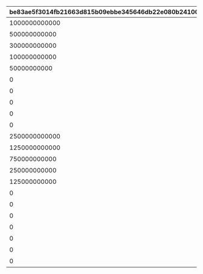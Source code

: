 |be83ae5f3014fb21663d815b09ebbe345646db22e080b24100f54eca84a14ddc|713cc0ca8a8a7552f84203ed218065dab97f5556a24573d4f8b15e75d907ff9b|cff6fd3773f64ef86bac31551bab8dec15e90ed9ac59f28b5ff9014a91c6fa31|5b71f81e8ce0e2b29531f57f4c324f2077ffbc8ff17775b541beebc0df070b66|5edf90c00f484e4d359347f3bd1406aacf886532f8ece32c19d3e80c913923a6|e560e57f5ee36da66250911e088705a6e81060447fa0006f436082950dbbae11|375938abd10206c1aaeba464d1040fa5294709e8cc8c7091bbc3210834d50b7a|768f3fdd982072d403489c04916e1de91c7206bce281515cdfa78132e6b6ec41|eee72046e3e6d9d0d2413471c967d72585e1532420f7a2e36c8421fe66a565ae|8178602ef0f47de00fc22de289aa408e833b29f610aacc9bd3832acbb31c9c5a|a05bc5af9bcefd27b48c671ce68a79357dc2762223a92812c0d761578790a242|895cd74c37c6a0e76e54fd08c0a29d731183e471747ab426d2bcbf4a07f8878c|d6a36390cc8f1eb5416de02d35322102d9a9a864fb6117d530740bd7fece56ef|2005e0a6fc98eb76b323bc3cedf7c34ad8bbad716f477583eafe794276b137f8|532c92d93d125f34e3b2f6707055448ea7a82d6c94682b66ddb899ec323175dd|bf64bd2cd210ebdf191afe6b083453ecc60a305b524318893face4bb16432d21|fbb740da1041e562d316fbc03a551ecf55acdd663344df2f8420e830a9a102fe|83870c0ab558804289da87b12f5f9fc7400f8b1ab0fd2eef2683bf492b594bd2|
| --- | --- | --- | --- | --- | --- | --- | --- | --- | --- | --- | --- | --- | --- | --- | --- | --- | --- |
|1000000000000|0|王都滅亡までのカウントダウン　～04/01 23：59|480|1001|2019/04/01|bgm_M220|bgm_M220|1|1001001|500000000001|100584|ロボリマ来襲！|2019/04/01 7:59:59|1|4004101|1|0|
|500000000000|0|王都滅亡までのカウントダウン　～04/01 23：59|300|1001|2019/04/01 8:00:00|bgm_M220|bgm_M220|1|1001002|300000000001|100584|ロボリマ来襲！|2019/04/01 12:59:59|2|4004102|2|0|
|300000000000|0|王都滅亡までのカウントダウン　～04/01 23：59|300|1001|2019/04/01 13:00:00|bgm_M220|bgm_M220|1|1001003|100000000001|100584|ロボリマ来襲！|2019/04/01 17:59:59|3|4004103|3|0|
|100000000000|0|王都滅亡までのカウントダウン　～04/01 23：59|120|1001|2019/04/01 18:00:00|bgm_M220|bgm_M220|1|1001001|50000000001|100584|ロボリマ来襲！|2019/04/01 19:59:59|1|4004104|4|0|
|50000000000|0|王都滅亡までのカウントダウン　～04/01 23：59|240|1001|2019/04/01 20:00:00|bgm_M220|bgm_M220|1|1001002|0|100584|ロボリマ来襲！|2019/04/01 23:59:59|2|0|5|0|
|0|0|王都滅亡までのカウントダウン　～04/01 23：59|480|1001|2019/04/01|bgm_M220|bgm_M220|1|1001004|0|100584|ロボリマ来襲！|2019/04/01 7:59:59|1|4004109|8|0|
|0|0|王都滅亡までのカウントダウン　～04/01 23：59|300|1001|2019/04/01 8:00:00|bgm_M220|bgm_M220|1|1001005|0|100584|ロボリマ来襲！|2019/04/01 12:59:59|2|0|9|0|
|0|0|王都滅亡までのカウントダウン　～04/01 23：59|300|1001|2019/04/01 13:00:00|bgm_M220|bgm_M220|1|1001006|0|100584|ロボリマ来襲！|2019/04/01 17:59:59|3|0|10|0|
|0|0|王都滅亡までのカウントダウン　～04/01 23：59|180|1001|2019/04/01 18:00:00|bgm_M220|bgm_M220|1|1001004|0|100584|ロボリマ来襲！|2019/04/01 20:59:59|1|0|11|0|
|0|0|王都滅亡までのカウントダウン　～04/01 23：59|180|1001|2019/04/01 21:00:00|bgm_M220|bgm_M220|1|1001005|0|100584|ロボリマ来襲！|2019/04/01 23:59:59|2|0|12|0|
|2500000000000|0|バトル オブ ランドソル 巨影復活　～04/01 23：59|480|1002|2020/04/01|bgm_M220|bgm_M220|1|1002001|1250000000001|100584|巨影復活|2020/04/01 7:59:59|1|4004101|15|0|
|1250000000000|0|バトル オブ ランドソル 巨影復活　～04/01 23：59|300|1002|2020/04/01 8:00:00|bgm_M220|bgm_M220|1|1002002|750000000001|100584|巨影復活|2020/04/01 12:59:59|2|4004102|16|0|
|750000000000|0|バトル オブ ランドソル 巨影復活　～04/01 23：59|300|1002|2020/04/01 13:00:00|bgm_M220|bgm_M220|1|1002003|250000000001|100584|巨影復活|2020/04/01 17:59:59|3|4004103|17|0|
|250000000000|0|バトル オブ ランドソル 巨影復活　～04/01 23：59|120|1002|2020/04/01 18:00:00|bgm_M220|bgm_M220|1|1002001|125000000001|100584|巨影復活|2020/04/01 19:59:59|1|4004104|18|0|
|125000000000|0|バトル オブ ランドソル 巨影復活　～04/01 23：59|240|1002|2020/04/01 20:00:00|bgm_M220|bgm_M220|1|1002002|0|100584|巨影復活|2020/04/01 23:59:59|2|0|19|0|
|0|0|バトル オブ ランドソル 巨影復活　～04/01 23：59|480|1002|2020/04/01|bgm_M220|bgm_M220|1|1002004|0|100584|巨影復活|2020/04/01 7:59:59|1|4004109|22|0|
|0|0|バトル オブ ランドソル 巨影復活　～04/01 23：59|300|1002|2020/04/01 8:00:00|bgm_M220|bgm_M220|1|1002005|0|100584|巨影復活|2020/04/01 12:59:59|2|0|23|0|
|0|0|バトル オブ ランドソル 巨影復活　～04/01 23：59|300|1002|2020/04/01 13:00:00|bgm_M220|bgm_M220|1|1002006|0|100584|巨影復活|2020/04/01 17:59:59|3|0|24|0|
|0|0|バトル オブ ランドソル 巨影復活　～04/01 23：59|180|1002|2020/04/01 18:00:00|bgm_M220|bgm_M220|1|1002004|0|100584|巨影復活|2020/04/01 20:59:59|1|0|25|0|
|0|0|バトル オブ ランドソル 巨影復活　～04/01 23：59|60|1002|2020/04/01 21:00:00|bgm_M220|bgm_M220|1|1002005|0|100584|巨影復活|2020/04/01 21:59:59|2|0|26|0|
|0|0|バトル オブ ランドソル 巨影復活　～04/01 23：59|60|1002|2020/04/01 22:00:00|bgm_M220|bgm_M220|1|1002006|0|100584|巨影復活|2020/04/01 22:59:59|3|0|27|0|
|0|0|バトル オブ ランドソル 巨影復活　～04/01 23：59|60|1002|2020/04/01 23:00:00|bgm_M220|bgm_M220|1|1002004|0|100584|巨影復活|2020/04/01 23:59:59|1|0|28|0|